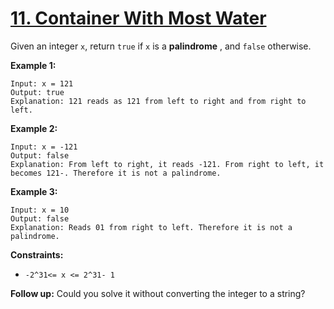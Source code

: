 # [11. Container With Most Water](https://leetcode.com/problems/container-with-most-water/)

Given an integer `x`, return `true` if `x` is a **palindrome** , and `false` otherwise.

**Example 1:**

```
Input: x = 121
Output: true
Explanation: 121 reads as 121 from left to right and from right to left.
```

**Example 2:**

```
Input: x = -121
Output: false
Explanation: From left to right, it reads -121. From right to left, it becomes 121-. Therefore it is not a palindrome.
```

**Example 3:**

```
Input: x = 10
Output: false
Explanation: Reads 01 from right to left. Therefore it is not a palindrome.
```

**Constraints:**

- `-2^31<= x <= 2^31- 1`

**Follow up:**  Could you solve it without converting the integer to a string?